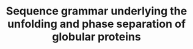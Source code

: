 ---
title: "Sequence grammar underlying the unfolding and phase separation of globular proteins"

location: "Molecular Cell"

authors: "Ruff KM, Choi YH, Cox D, Ormsby AR, Myung Y, Ascher DB, Radford SE, Pappu RV, Hatters DM."

year: "2022"

doi: https://doi.org/10.1016/j.molcel.2022.06.024

weight: 8

color: "#fff"

draft: false
buttons:
  - btype: Full text
    icon: book # optional: use an icon from icons.yaml
    newTab: true
    url: "https://doi.org/10.1016/j.molcel.2022.06.024"
  - btype: Data
    icon: data
    newTab: true
    url: "https://zenodo.org/doi/10.5281/zenodo.6617307"
  - btype: Code
    icon: code
    newTab: true
    url: "https://doi.org/10.5281/zenodo.6617308"
---